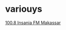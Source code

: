 # variouys

[100.8 Insania FM Makassar](https://streamingv2.shoutcast.com/1008-insania-fm-makassar)

